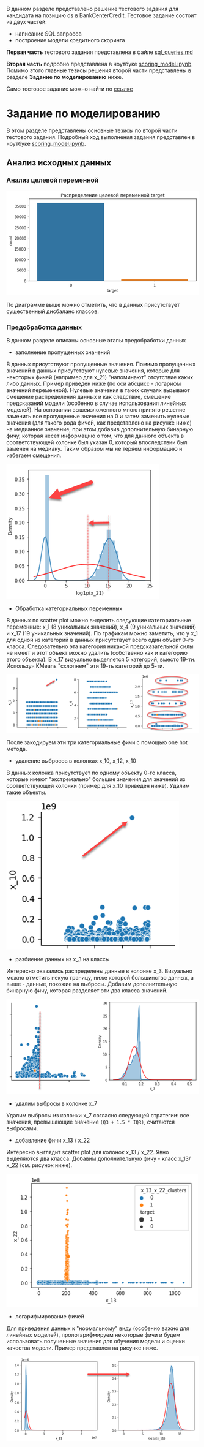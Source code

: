 В данном разделе представлено решение тестового задания для кандидата на позицию ds в BankCenterCredit. Тестовое задание состоит из двух частей:
- написание SQL запросов
- построение модели кредитного скоринга

**Первая часть** тестового задания представлена в файле [sql_queries.md](sql_queries.md)

**Вторая часть** подробно представлена в ноутбуке [scoring_model.ipynb](scoring_model.ipynb). Помимо этого главные тезисы решения второй части представлены в разделе **Задание по моделированию** ниже.

Само тестовое задание можно найти по [ссылке](data/%D0%97%D0%B0%D0%B4%D0%B0%D1%87%D0%B8%20%D0%B4%D0%BB%D1%8F%20%D0%BA%D0%B0%D0%BD%D0%B4%D0%B8%D0%B4%D0%B0%D1%82%D0%BE%D0%B2.xlsx)

# Задание по моделированию

В этом разделе представлены основные тезисы по второй части тестового задания. Подробный ход выполнения задания представлен в ноутбуке [scoring_model.ipynb](scoring_model.ipynb).

## Анализ исходных данных

### Анализ целевой переменной

<img src="images/target.png"></img>

По диаграмме выше можно отметить, что в данных присутствует существенный дисбаланс классов.

### Предобработка данных

В данном разделе описаны основные этапы предобработки данных

- заполнение пропущенных значений

В данных присутствуют пропущенные значения. Помимо пропущенных значений в данных присутствуют нулевые значения, которые для некоторых фичей (например для x_21) "напоминают" отсутствие каких либо данных. Пример приведен ниже (по оси абсциcc - логарифм значений переменной). Нулевые значения в таких случаях вызывают смещение распределения данных и как следствие, смещение предсказаний модели (особенно в случае использования линейных моделей). На основании вышеизложенного мною принято решение заменить все пропущенные значения на 0 и затем заменить нулевые значения (для такого рода фичей, как представлено на рисунке ниже) на медианное значение, при этом добавив дополнительную бинарную фичу, которая несет информацию о том, что для данного объекта в соответствующей колонке был указан 0, который впоследствии был заменен на медиану. Таким образом мы не теряем информацию и избегаем смещения.

<img src="images/x_21.png"></img>

- Обработка категориальных переменных

В данных по scatter plot можно выделить следующие категориальные переменные: x_1 (8 уникальных значений), x_4 (9 уникальных значений) и x_17 (19 уникальных значений). По графикам можно заметить, что у x_1 для одной из категорий в данных присутствует всего один объект 0-го класса. Следовательно эта категория никакой предсказательной силы не имеет и этот объект можно удалить (собственно как и категорию этого объекта). В x_17 визуально выделяется 5 категорий, вместо 19-ти. Используя KMeans "схлопнем" эти 19-ть категорий до 5-ти.

<img src="images/cat_features.png"></img>

После закодируем эти три категориальные фичи с помощью one hot метода.

- удаление выбросов в колонках х_10, х_12, х_10

В данных колонка присутствует по одному объекту 0-го класса, которые имеют "экстремально" большие значения для значений из соответствующей колонки (пример для х_10 приведен ниже). Удалим такие объекты.

<img src="images/x_10.png"></img>

- разбиение данных из х_3 на классы

Интересно оказались распределены данные в колонке х_3. Визуально можно отметить некую границу, ниже которой большинство данных, а выше - данные, похожие на выбросы. Добавим дополнительную бинарную фичу, которая разделяет эти два класса значений.

<img src="images/x_3.png"></img>

- удалим выбросы в колонке x_7

Удалим выбросы из колонки х_7 согласно следующей стратегии: все значения, превышающие значение ```(Q3 + 1.5 * IQR)```, считаются выбросами.

- добавление фичи x_13 / x_22

Интересно выглядит scatter plot для колонок х_13 / х_22. Явно выделяются два класса. Добавим дополнительную фичу - класс х_13/х_22 (см. рисунок ниже).

<img src="images/x_13.png"></img>

- логарифмирование фичей

Для приведения данных к "нормальному" виду (особенно важно для линейных моделей), прологарифмируем некоторые фичи и будем использовать полученные значения для обучения модели и оценки качества модели. Пример представлен на рисунке ниже.

<img src="images/normal.png"></img>
